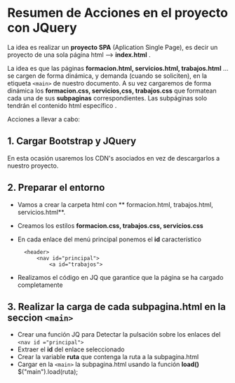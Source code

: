 # Resumen de Acciones en el proyecto con JQuery
La idea es realizar un **proyecto SPA** (Aplication Single Page), es decir un proyecto de una sola página html --> **index.html** . 

La idea es que las páginas **formacion.html, servicios.html, trabajos.html** ... se cargen de forma dinámica, y demanda (cuando se soliciten), en la etiqueta ```<main>``` de nuestro documento. A su vez cargaremos de forma dinámica los **formacion.css, servicios,css, trabajos.css** que formatean cada una de sus **subpaginas** correspondientes. Las subpáginas solo tendrán el contenido html específico .

Acciones a llevar a cabo:

## 1. Cargar Bootstrap y JQuery 
En esta ocasión usaremos los CDN's asociados en vez de descargarlos a nuestro proyecto.
## 2. Preparar el entorno
* Vamos a crear la carpeta html con ** formacion.html, trabajos.html, servicios.html**.
* Creamos los estilos **formacion.css, trabajos.css, servicios.css**
* En cada enlace del menú principal ponemos el **id** característico
  
        <header>
            <nav id="principal">
                <a id="trabajos">
  
* Realizamos el código en JQ que garantice que la página se ha cargado completamente
## 3. Realizar la carga de cada **subpagina.html** en la seccion ```<main>```
* Crear una función JQ para Detectar la pulsación sobre los enlaces del ```<nav id ="principal">```
* Extraer el **id** del enlace seleccionado
* Crear la variable **ruta** que contenga la ruta a la subpagina.html
* Cargar en la ```<main>``` la subpagina.html usando la función **load()**
  $("main").load(ruta);